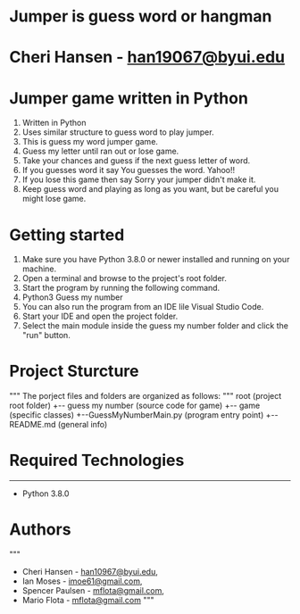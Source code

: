 # Jumper is guess word or hangman
# Cheri Hansen - han19067@byui.edu

# Jumper game written in Python
1. Written in Python
2. Uses similar structure to guess word to play jumper.
3. This is guess my word jumper game.
4. Guess my letter until ran out or lose game.
5. Take your chances and guess if the next guess letter of word.
6. If you guesses word it say You guesses the word. Yahoo!!
7. If you lose this game then say Sorry your jumper didn't make it. 
7. Keep guess word and playing as long as you want, but be careful you might lose game.
# Getting started
1. Make sure you have Python 3.8.0 or newer installed and running on your machine. 
2. Open a terminal and browse to the project's root folder. 
3. Start the program by running the following command.
4. Python3 Guess my number
5. You can also run the program from an IDE lile Visual Studio Code. 
6. Start your IDE and open the project folder. 
7. Select the main module inside the guess my number folder and click the "run" button. 

# Project Sturcture
"""
The porject files and folders are organized as follows:
"""
root                    (project root folder)
+-- guess my number     (source code for game)
    +-- game            (specific classes)
    +--GuessMyNumberMain.py      (program entry point)
    +-- README.md       (general info)

# Required Technologies
---
* Python 3.8.0

# Authors
""" 
* Cheri Hansen - han10967@byui.edu, 
* Ian Moses - imoe61@gmail.com, 
* Spencer Paulsen - mflota@gmail.com,
* Mario Flota - mflota@gmail.com
"""
